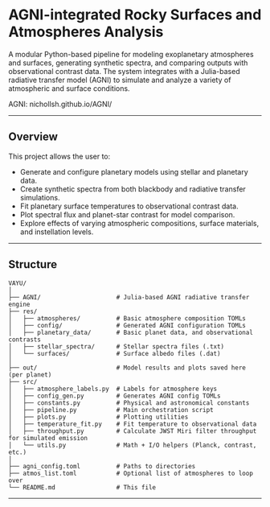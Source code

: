 # AGNI-integrated Rocky Surfaces and Atmospheres Analysis

A modular Python-based pipeline for modeling exoplanetary atmospheres and surfaces, generating synthetic spectra, and comparing outputs with observational contrast data. The system integrates with a Julia-based radiative transfer model (AGNI) to simulate and analyze a variety of atmospheric and surface conditions.

AGNI: nichollsh.github.io/AGNI/

---

## Overview

This project allows the user to:

- Generate and configure planetary models using stellar and planetary data.
- Create synthetic spectra from both blackbody and radiative transfer simulations.
- Fit planetary surface temperatures to observational contrast data.
- Plot spectral flux and planet-star contrast for model comparison.
- Explore effects of varying atmospheric compositions, surface materials, and instellation levels.

---

## Structure

```
VAYU/
│
├── AGNI/                     # Julia-based AGNI radiative transfer engine
├── res/    
│   ├── atmospheres/          # Basic atmosphere composition TOMLs  
│   ├── config/               # Generated AGNI configuration TOMLs
│   ├── planetary_data/       # Basic planet data, and observational contrasts
│   ├── stellar_spectra/      # Stellar spectra files (.txt)
│   └── surfaces/             # Surface albedo files (.dat)
│
├── out/                      # Model results and plots saved here (per planet)
├── src/
│   ├── atmosphere_labels.py  # Labels for atmosphere keys
│   ├── config_gen.py         # Generates AGNI config TOMLs
│   ├── constants.py          # Physical and astronomical constants
│   ├── pipeline.py           # Main orchestration script
│   ├── plots.py              # Plotting utilities
│   ├── temperature_fit.py    # Fit temperature to observational data
│   ├── throughput.py         # Calculate JWST Miri filter throughput for simulated emission
│   └── utils.py              # Math + I/O helpers (Planck, contrast, etc.)
│
├── agni_config.toml          # Paths to directories
├── atmos_list.toml           # Optional list of atmospheres to loop over
└── README.md                 # This file 
```

---

